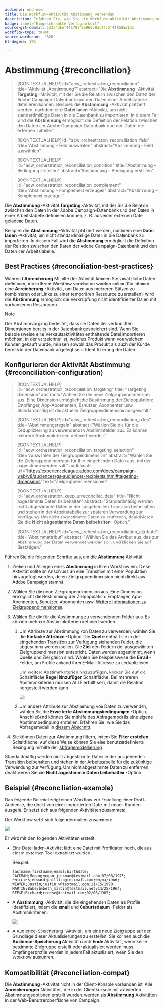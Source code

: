 ```yaml
---
audience: end-user
title: Die Workflow-Aktivität Abstimmung verwenden
description: Erfahren Sie, wie Sie die Workflow-Aktivität Abstimmung verwenden.
badge: label="Eingeschränkte Verfügbarkeit"
source-git-commit: 523a43bef4f179740a96039ac2fc5f4f858aa1dc
workflow-type: tm+mt
source-wordcount: '828'
ht-degree: 19%

---
```


# Abstimmung {#reconciliation}

>[!CONTEXTUALHELP]
>id="acw_orchestration_reconciliation"
>title="Aktivität „Abstimmung“"
>abstract="Die **Abstimmung** -Aktivität **Targeting** -Aktivität, mit der Sie die Relation zwischen den Daten der Adobe Campaign-Datenbank und den Daten einer Arbeitstabelle definieren können. Beispiel: die **Abstimmung** -Aktivität platziert werden, nachdem eine **Datei laden** -Aktivität, um nicht standardmäßige Daten in die Datenbank zu importieren. In diesem Fall wird die **Abstimmung** ermöglicht die Definition der Relation zwischen den Daten der Adobe Campaign-Datenbank und den Daten der externen Tabelle."

>[!CONTEXTUALHELP]
>id="acw_orchestration_reconciliation_field"
>title="Abstimmung – Feld auswählen"
>abstract="Abstimmung – Feld auswählen"

>[!CONTEXTUALHELP]
>id="acw_orchestration_reconciliation_condition"
>title="Abstimmung – Bedingung erstellen"
>abstract="Abstimmung – Bedingung erstellen"

>[!CONTEXTUALHELP]
>id="acw_orchestration_reconciliation_complement"
>title="Abstimmung – Komplement erzeugen"
>abstract="Abstimmung – Komplement erzeugen"

Die **Abstimmung** -Aktivität **Targeting** -Aktivität, mit der Sie die Relation zwischen den Daten in der Adobe Campaign-Datenbank und den Daten in einer Arbeitstabelle definieren können, z. B. aus einer externen Datei geladene Daten.

Beispiel: die **Abstimmung** -Aktivität platziert werden, nachdem eine **Datei laden** -Aktivität, um nicht standardmäßige Daten in die Datenbank zu importieren. In diesem Fall wird die **Abstimmung** ermöglicht die Definition der Relation zwischen den Daten der Adobe Campaign-Datenbank und den Daten der Arbeitstabelle.

## Best Practices {#reconciliation-best-practices}

Während **Anreicherung** Mithilfe der Aktivität können Sie zusätzliche Daten definieren, die in Ihrem Workflow verarbeitet werden sollen (Sie können eine **Anreicherung** -Aktivität, um Daten aus mehreren Sätzen zu kombinieren oder Links zu einer temporären Ressource zu erstellen), wird die **Abstimmung** ermöglicht die Verknüpfung nicht identifizierter Daten mit vorhandenen Ressourcen.

>[!NOTE]
>Der Abstimmvorgang bedeutet, dass die Daten der verknüpften Dimensionen bereits in der Datenbank gespeichert sind.  Wenn Sie beispielsweise eine Verkaufsaktivitäten enthaltende Datei importieren möchten, in der verzeichnet ist, welches Produkt wann von welchem Kunden gekauft wurde, müssen sowohl das Produkt als auch der Kunde bereits in der Datenbank angelegt sein. Identifizierung der Daten:

## Konfigurieren der Aktivität Abstimmung {#reconciliation-configuration}

>[!CONTEXTUALHELP]
>id="acw_orchestration_reconciliation_targeting"
>title="Targeting dimension"
>abstract="Wählen Sie die neue Zielgruppendimension aus. Eine Dimension ermöglicht die Bestimmung der Zielpopulation: Empfänger, App-Abonnenten, Benutzer, Abonnenten usw. Standardmäßig ist die aktuelle Zielgruppendimension ausgewählt."

>[!CONTEXTUALHELP]
>id="acw_orchestration_reconciliation_rules"
>title="Abstimmungsregeln"
>abstract="Wählen Sie die für die Deduplizierung zu verwendenden Abstimmfelder aus. Es können mehrere Abstimmkriterien definiert werden."

>[!CONTEXTUALHELP]
>id="acw_orchestration_reconciliation_targeting_selection"
>title="Auswählen der Zielgruppendimension"
>abstract="Wählen Sie die Zielgruppendimension für Ihre eingehenden Daten aus, mit der abgestimmt werden soll."
>additional-url="https://experienceleague.adobe.com/docs/campaign-web/v8/audiences/gs-audiences-recipients.html#targeting-dimensions" text="Zielgruppendimensionen"

>[!CONTEXTUALHELP]
>id="acw_orchestration_keep_unreconciled_data"
>title="Nicht abgestimmte Daten beibehalten"
>abstract="Standardmäßig werden nicht abgestimmte Daten in der ausgehenden Transition beibehalten und stehen in der Arbeitstabelle zur späteren Verwendung zur Verfügung. Um nicht abgestimmte Daten zu entfernen, deaktivieren Sie die **Nicht abgestimmte Daten beibehalten** -Option."

>[!CONTEXTUALHELP]
>id="acw_orchestration_reconciliation_attribute"
>title="Abstimmattribut"
>abstract="Wählen Sie das Attribut aus, das zur Abstimmung der Daten verwendet werden soll, und klicken Sie auf Bestätigen."

Führen Sie die folgenden Schritte aus, um die **Abstimmung** Aktivität:

1. Ziehen und Ablegen eines **Abstimmung** in Ihren Workflow ein. Diese Aktivität sollte im Anschluss an eine Transition mit einer Population hinzugefügt werden, deren Zielgruppendimension nicht direkt aus Adobe Campaign stammt.

1. Wählen Sie die neue Zielgruppendimension aus. Eine Dimension ermöglicht die Bestimmung der Zielpopulation: Empfänger, App-Abonnenten, Benutzer, Abonnenten usw. [Weitere Informationen zu Zielgruppendimensionen](../../audience/about-recipients.md#targeting-dimensions).

1. Wählen Sie die für die Abstimmung zu verwendenden Felder aus. Es können mehrere Abstimmkriterien definiert werden.

   1. Um Attribute zur Abstimmung von Daten zu verwenden, wählen Sie die **Einfache Attribute** -Option. Die **Quelle** enthält die in der eingehenden Transition zur Verfügung stehenden Felder, die abgestimmt werden sollen. Die **Ziel** den Feldern der ausgewählten Zielgruppendimension entspricht. Daten werden abgestimmt, wenn Quelle und Ziel gleich sind. Wählen Sie beispielsweise die **Email** -Felder, um Profile anhand ihrer E-Mail-Adresse zu deduplizieren.

      Um weitere Abstimmkriterien hinzuzufügen, klicken Sie auf die Schaltfläche **Regel hinzufügen** Schaltfläche. Bei mehreren Abstimmkriterien müssen ALLE erfüllt sein, damit die Relation hergestellt werden kann.

      ![](../assets/workflow-reconciliation-criteria.png)

   1. Um andere Attribute zur Abstimmung von Daten zu verwenden, wählen Sie die **Erweiterte Abstimmungsbedingungen** -Option. Anschließend können Sie mithilfe des Abfragemodells eine eigene Abstimmbedingung erstellen. Erfahren Sie, wie Sie das Abfragemodell in [diesem Abschnitt](../../query/query-modeler-overview.md).

1. Sie können Daten zur Abstimmung filtern, indem Sie **Filter erstellen** Schaltfläche. Auf diese Weise können Sie eine benutzerdefinierte Bedingung mithilfe der [Abfragemodellierung](../../query/query-modeler-overview.md).

Standardmäßig werden nicht abgestimmte Daten in der ausgehenden Transition beibehalten und stehen in der Arbeitstabelle für die zukünftige Verwendung zur Verfügung. Um nicht abgestimmte Daten zu entfernen, deaktivieren Sie die **Nicht abgestimmte Daten beibehalten** -Option.

## Beispiel {#reconciliation-example}

Das folgende Beispiel zeigt einen Workflow zur Erstellung einer Profil-Audience, die direkt von einer importierten Datei mit neuen Kunden ausgeht. Er setzt sich aus folgenden Aktivitäten zusammen:

Der Workflow setzt sich folgendermaßen zusammen:

![](../assets/workflow-reconciliation-sample-1.0.png)


Er wird mit den folgenden Aktivitäten erstellt:

* Eine [Datei laden](load-file.md)-Aktivität lädt eine Datei mit Profildaten hoch, die aus einem externen Tool extrahiert wurden.

  Beispiel:

  ```
  lastname;firstname;email;birthdate;
  JACKMAN;Megan;megan.jackman@testmail.com;07/08/1975;
  PHILLIPS;Edward;phillips@testmail.com;09/03/1986;
  WEAVER;Justin;justin_w@testmail.com;11/15/1990;
  MARTIN;Babe;babeth_martin@testmail.net;11/25/1964;
  REESE;Richard;rreese@testmail.com;02/08/1987;
  ```

* A **Abstimmung** -Aktivität, die die eingehenden Daten als Profile identifiziert, indem die **email** und **Geburtsdatum** -Felder als Abstimmkriterien.

  ![](../assets/workflow-reconciliation-sample-1.1.png)

* A [Audience-Speicherung](save-audience.md) -Aktivität, um eine neue Zielgruppe auf der Grundlage dieser Aktualisierungen zu erstellen. Sie können auch die **Audience-Speicherung** Aktivität durch **Ende** Aktivität , wenn keine bestimmte Zielgruppe erstellt oder aktualisiert werden muss. Empfängerprofile werden in jedem Fall aktualisiert, wenn Sie den Workflow ausführen.


## Kompatibilität {#reconciliation-compat}

Die **Abstimmung** -Aktivität nicht in der Client-Konsole vorhanden ist. Alle **Anreicherungen** Aktivitäten, die in der Clientkonsole mit aktivierten Abstimmungsoptionen erstellt wurden, werden als **Abstimmung** Aktivitäten in der Web-Benutzeroberfläche von Campaign.
